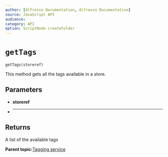 ```yaml
---
author: [Alfresco Documentation, Alfresco Documentation]
source: JavaScript API
audience: 
category: API
option: ScriptNode createFolder
---
```


# `getTags`

`getTags(storeref)`

This method gets all the tags available in a store.

## Parameters

-   **storeref**
-   ****

## Returns

A list of the available tags

**Parent topic:**[Tagging service](../references/API-JS-Tagging.md)

